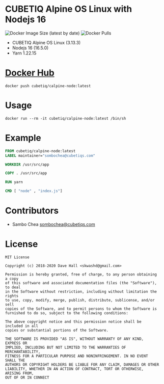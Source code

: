 # CUBETIQ Alpine OS Linux with Nodejs 16
![Docker Image Size (latest by date)](https://img.shields.io/docker/image-size/cubetiq/calpine-node)
![Docker Pulls](https://img.shields.io/docker/pulls/cubetiq/calpine-node)

- CUBETIQ Alpine OS Linux (3.13.3)
- Nodejs 16 (16.5.0)
- Yarn 1.22.15

# [Docker Hub](https://hub.docker.com/r/cubetiq/calpine-node)
```shell
docker push cubetiq/calpine-node:latest
```

# Usage
```shell
docker run --rm -it cubetiq/calpine-node:latest /bin/sh
```

# Example
```Dockerfile
FROM cubetiq/calpine-node:latest
LABEL maintainer="sombochea@cubetiqs.com"

WORKDIR /usr/src/app

COPY . /usr/src/app

RUN yarn

CMD [ "node" , "index.js"]
```

# Contributors
- Sambo Chea <sombochea@cubetiqs.com>

# License
```text
MIT License

Copyright (c) 2018-2020 Dave Hall <skwashd@gmail.com>

Permission is hereby granted, free of charge, to any person obtaining a copy
of this software and associated documentation files (the "Software"), to deal
in the Software without restriction, including without limitation the rights
to use, copy, modify, merge, publish, distribute, sublicense, and/or sell
copies of the Software, and to permit persons to whom the Software is
furnished to do so, subject to the following conditions:

The above copyright notice and this permission notice shall be included in all
copies or substantial portions of the Software.

THE SOFTWARE IS PROVIDED "AS IS", WITHOUT WARRANTY OF ANY KIND, EXPRESS OR
IMPLIED, INCLUDING BUT NOT LIMITED TO THE WARRANTIES OF MERCHANTABILITY,
FITNESS FOR A PARTICULAR PURPOSE AND NONINFRINGEMENT. IN NO EVENT SHALL THE
AUTHORS OR COPYRIGHT HOLDERS BE LIABLE FOR ANY CLAIM, DAMAGES OR OTHER
LIABILITY, WHETHER IN AN ACTION OF CONTRACT, TORT OR OTHERWISE, ARISING FROM,
OUT OF OR IN CONNECT
```